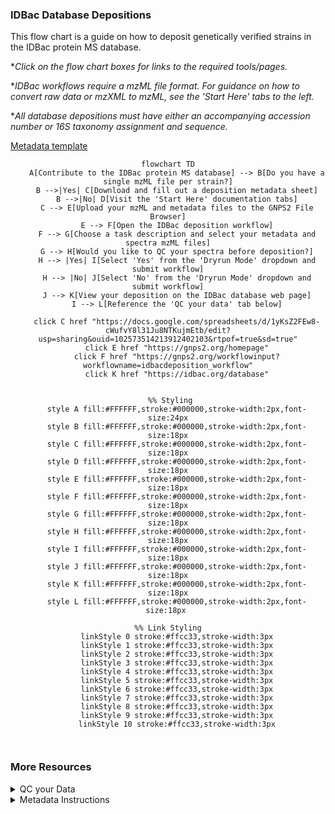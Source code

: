 ### IDBac Database Depositions
This flow chart is a guide on how to deposit genetically verified strains in the IDBac protein MS database. 

**Click on the flow chart boxes for links to the required tools/pages.*

**IDBac workflows require a mzML file format. For guidance on how to convert raw data or mzXML to mzML, see the 'Start Here' tabs to the left.*

**All database depositions must have either an accompanying accession number or 16S taxonomy assignment and sequence.*

[Metadata template](https://docs.google.com/spreadsheets/d/1yKsZ2FEw8-cWufvY8l31Ju8NTKujmEtb/edit?gid=274227564#gid=274227564)

<div align="center">
    
```mermaid
flowchart TD
    A[Contribute to the IDBac protein MS database] --> B[Do you have a single mzML file per strain?]
    B -->|Yes| C[Download and fill out a deposition metadata sheet]
    B -->|No| D[Visit the 'Start Here' documentation tabs]
    C --> E[Upload your mzML and metadata files to the GNPS2 File Browser]
    E --> F[Open the IDBac deposition workflow]
    F --> G[Choose a task description and select your metadata and spectra mzML files]
    G --> H[Would you like to QC your spectra before deposition?]
    H --> |Yes| I[Select 'Yes' from the 'Dryrun Mode' dropdown and submit workflow]
    H --> |No| J[Select 'No' from the 'Dryrun Mode' dropdown and submit workflow]
    J --> K[View your deposition on the IDBac database web page]
    I --> L[Reference the 'QC your data' tab below]
   
    click C href "https://docs.google.com/spreadsheets/d/1yKsZ2FEw8-cWufvY8l31Ju8NTKujmEtb/edit?usp=sharing&ouid=102573514213912402103&rtpof=true&sd=true"
    click E href "https://gnps2.org/homepage"
    click F href "https://gnps2.org/workflowinput?workflowname=idbacdeposition_workflow"
    click K href "https://idbac.org/database"


 %% Styling
    style A fill:#FFFFFF,stroke:#000000,stroke-width:2px,font-size:24px
    style B fill:#FFFFFF,stroke:#000000,stroke-width:2px,font-size:18px
    style C fill:#FFFFFF,stroke:#000000,stroke-width:2px,font-size:18px
    style D fill:#FFFFFF,stroke:#000000,stroke-width:2px,font-size:18px
    style E fill:#FFFFFF,stroke:#000000,stroke-width:2px,font-size:18px
    style F fill:#FFFFFF,stroke:#000000,stroke-width:2px,font-size:18px
    style G fill:#FFFFFF,stroke:#000000,stroke-width:2px,font-size:18px
    style H fill:#FFFFFF,stroke:#000000,stroke-width:2px,font-size:18px
    style I fill:#FFFFFF,stroke:#000000,stroke-width:2px,font-size:18px
    style J fill:#FFFFFF,stroke:#000000,stroke-width:2px,font-size:18px
    style K fill:#FFFFFF,stroke:#000000,stroke-width:2px,font-size:18px
    style L fill:#FFFFFF,stroke:#000000,stroke-width:2px,font-size:18px 

%% Link Styling
    linkStyle 0 stroke:#ffcc33,stroke-width:3px
    linkStyle 1 stroke:#ffcc33,stroke-width:3px
    linkStyle 2 stroke:#ffcc33,stroke-width:3px
    linkStyle 3 stroke:#ffcc33,stroke-width:3px
    linkStyle 4 stroke:#ffcc33,stroke-width:3px
    linkStyle 5 stroke:#ffcc33,stroke-width:3px
    linkStyle 6 stroke:#ffcc33,stroke-width:3px
    linkStyle 7 stroke:#ffcc33,stroke-width:3px
    linkStyle 8 stroke:#ffcc33,stroke-width:3px
    linkStyle 9 stroke:#ffcc33,stroke-width:3px
    linkStyle 10 stroke:#ffcc33,stroke-width:3px
    
   

```
</div>

### More Resources
<details>
  <summary>QC your Data</summary>
<p>Use the following images to convert raw Bruker data to mzML:</p>
  <ul>
<img width="NewQC1" src="https://github.com/user-attachments/assets/14ab8a17-d87a-49ed-a377-9b403552a917">
<img width="NewQC2" src="https://github.com/user-attachments/assets/49b8d828-f71c-414d-9a8c-eeae68f6474b">
<img width="QC5"src="https://github.com/user-attachments/assets/1c32d15e-eb35-4fa7-987a-f29e9617b391">

 </ul>
</details>

<details>
  <summary>Metadata Instructions</summary>
<p>This page can also be found in the Metadata Excel doc.</p>
  <ul>
<img width="1054" alt="<img width="932" alt="DepositionMetadataInstructions" src="https://github.com/user-attachments/assets/773eb918-2d19-4fe9-b0f4-03a7f1139099">
 </ul>
</details>
